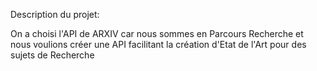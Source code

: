 Description du projet:

On a choisi l'API de ARXIV car nous sommes en Parcours Recherche et nous voulions créer une API facilitant la création d'Etat de l'Art pour des sujets de Recherche
